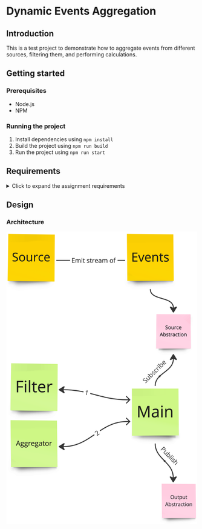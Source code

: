 # Dynamic Events Aggregation

## Introduction

This is a test project to demonstrate how to aggregate events from different sources, filtering them, and performing
calculations.

## Getting started

### Prerequisites

- Node.js
- NPM

### Running the project

1. Install dependencies using `npm install`
2. Build the project using `npm run build`
3. Run the project using `npm run start`

## Requirements

<details>
<summary> Click to expand the assignment requirements </summary>

### Test Parameters

1. Have fun 🙂
2. Duration is 3 hrs

### Required tools

- Node js
- Typescript
- IDE

### Review

In this task, you will be required to write code that “measures” a list of events based on predefined logic. Your code
will need to
Receive a Metric object.
Use the data in the Metric object to read a list of events
Use the data in the Metric to filter them
Use the data in the Metric to calculate a numerical value.
Save the numerical value

## Entities

### Metric

The Metric object contains all the logic that is needed to read, filter and calculate the
value from the events.

**Type Definitions**

```typescript
type Metric = {
    eventsDataSource: EventsDataSource
    filter: Filter;
    aggregationMethod: AggregationMethod;
};
```

### Event

The Event object contains an id, a timestamp and a “data” property of unknown structure.

**Type Definitions**

```typescript
type Event = {
    id: string;
    timestamp: Date;
    data: any;
}
```

### EventsDataSource

This property holds the information needed to read the events.
The events can be read from a local json file, an s3 file or a database.

**Type Definitions**

```typescript
const EVENTS_DATA_SOURCE_TYPE = {
    LOCAL_FILE_PATH: 'localFilePath',
    S3: 's3',
    DB: 'db',
} as const;


type EventsDataSourceType = typeof EVENTS_DATA_SOURCE_TYPE[keyof typeof EVENTS_DATA_SOURCE_TYPE];

interface LocalFileDataSourceConfig {
    path: string;
}

interface S3DataSourceConfig {
    url: string;
}

interface DbDataSourceConfig {
    connectionString: string;
    tableName: string;
}

type LocalFileDataSource = {
    type: typeof EVENTS_DATA_SOURCE_TYPE.LOCAL_FILE_PATH;
    config: LocalFileDataSourceConfig;
}

type S3DataSource = {
    type: typeof EVENTS_DATA_SOURCE_TYPE.S3;
    config: S3DataSourceConfig;
}

type DbDataSource = {
    type: typeof EVENTS_DATA_SOURCE_TYPE.DB;
    config: DbDataSourceConfig;
}

type EventsDataSource = LocalFileDataSource | S3DataSource | DbDataSource;
```

### Filter

The filter object is used to contain the logic that is used to filter out events before aggregating them.

The filter object contains conditions which contain criteria.

Criteria contain the comparison logic that should be executed to filter events.

The Criterion object the following properties:

- field - the name of the field on the event.data proeprty that should be used for comparison
- operator - the operator that should be used to perform the comparison (for example largerThan, equals, contains)
- value - the value to compare to.

Criterion Evaluation (With example)
The following criterion will filter all events where their amountPaid value is bigger than 5.

```typescript
const MoreThanFivePaidCriterion: Criterion = {
    field: 'amountPaid',
    operator: CRITERION_OPERATOR.LARGER_THAN,
    value: 5
}
```

If we apply this criterion to the following three events, only the second & third events will remain (make sure you
understand why)

```typescript
const events: Event = [{
    id: '1',
    data: {
        amountPaid: 1 // Lower than 5 so this event will be filtered out
    }
}, {
    id: '2',
    data: {
        amountPaid: 10 // Larger than 5 so this event will pass filter
    },
}, {
    id: '3',
    data: {
        amountPaid: 20 // Larger than 5 so this event will pass filter
    }
}]
```

Condition evaluation

	A condition is considered true for a given event, if *any* of its criteria are true for the event.

Filter evaluation

	A filter is considered true for a given event, if *all* of its conditions are true for the event.

**Type Definitions**

```typescript
type Filter = {
    conditions: Condition[];
};

type Condition = {
    criteria: Criterion[];
}

const CRITERION_OPERATOR = {
    EQUALS: 'Equals',
    NOT_EQUALS: 'NotEquals',
    LARGER_THAN: 'LargerThan',
    CONTAINS: 'Contains',
} as const;

type CriterionOperator = typeof CRITERION_OPERATOR[keyof typeof CRITERION_OPERATOR];

type Criterion = {
    field: string;
    value: any;
    operator: CriterionOperator;
};
```

### Aggregation Method

The aggregationMethod object is used to contain the logic that is used to calculate the number result from the filtered
events.

The Criterion object contains the following properties
field - the name of the field on the event.data property that will be used for the aggregation.
operator - the operator that should be used to perform the aggregation (for example sum, average, min)

Aggregation Example

	The following aggregation method will calculate an average of the field “amountPaid” for all events

```typescript
const averageAmountPaidAggregationMethod: AggregationMethod = {
    Operator: AggregationOperator.Average,
    Field: 'amountPaid'
}
```

If we apply this aggregation method to the following 2 events the result should be 15 (make sure you understand why)

```typescript
const filteredEvents: Event = [{
    id: '2',
    data: {
        amountPaid: 10
    },
}, {
    id: '3',
    data: {
        amountPaid: 20
    }
}]
```

**Type definitions**

```typescript
const AGGREGATION_OPERATOR = {
    SUM: 'sum',
    AVERAGE: 'average',
    MIN: 'min',
    MAX: 'max',
} as const;

export type AggregationOperator = typeof AGGREGATION_OPERATOR[keyof typeof AGGREGATION_OPERATOR];

type AggregationMethod = {
    operator: AggragationOperator;
    field: string
};
```

## Code Steps

1. Reading the events:
   You will start your code with predefined metrics found in a file, you will need to read a metric from there and based
   on
   the eventsDataSource property, read the events data. You only need to implement localFileEventsDataSource.

2. Measuring events value:
   Once you have the events you will need to filter them and run the aggregation method to get a numerical value

3. Save the results
   Now, you should have the result of the calculation, the events and the metric. You need to write an object called
   measurement which contains the metric, the events and the numerical value.You only need to implement writing
   measurement
   to console

Keep in mind that, though you are not required to implement this now, in the future the system will need to be able to
store/send the events any of the following endpoints

- A file
- DB
- An API
- A queue

## Important Notes

- Extensibility - write the code in a way that can be easily extensible to support future use cases of the flow.
- Separation - Make sure the code is well separated, in terms of coupling and well organised codebase.
- Readability - Make sure the code is easy to understand, try to avoid using low-context names for variables, function,
  files etc…
- Be you - The goal is to try and simulate how you tackle coding problems in a real life scenario, try and tackle it as
  if
  it was another task from your team lead. Ask questions, validate assumptions, make sure you understand the task

</details>

## Design

### Architecture

![img.png](docs/img.png)